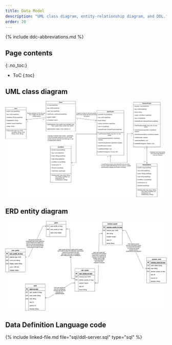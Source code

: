 ```yaml
---
title: Data Model
description: "UML class diagram, entity-relationship diagram, and DDL."
order: 20
---
```


{% include ddc-abbreviations.md %}

## Page contents
{:.no_toc:}

- ToC
{:toc}

## UML class diagram

[![CrossFyre UML Class Diagram](img/CrossFyre-UML.drawio.svg)](pdf/CrossFyre-UML.drawio.pdf)

## ERD entity diagram

[![CrossFyre ERD Entity Diagram](img/CrossFyre-ERD.drawio.svg)](pdf/CrossFyre-ERD.drawio.pdf)

## Data Definition Language code

{% include linked-file.md file="sql/ddl-server.sql" type="sql" %}